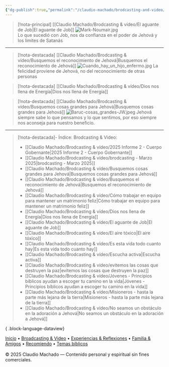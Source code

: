 ```yaml
---
{"dg-publish":true,"permalink":"/claudio-machado/brodcasting-and-video/brodcasting-and-video/","title":"Brodcasting & Video","tags":["brodcasting"]}
---
```



> [!nota-principal] [[Claudio Machado/Brodcasting & vídeo/El aguante de Job\|El aguante de Job]] 
> ![Mark-Noumair.jpg](/img/user/03%20-%20Jard%C3%ADn%20digital/03%20-%2004%20-%20Imagen/AC%20im%C3%A1genes%20subidas/Mark-Noumair.jpg)  
>  Lo que sucedió con Job, nos da confianza en el poder de Jehová y los límites de Satanás 


---

>[!nota-destacada] [[Claudio Machado/Brodcasting & vídeo/Busquemos el reconocimiento de Jehová\|Busquemos el reconocimiento de Jehová]]
>![Cuando_hay_un_hijo_enfermo.jpg](/img/user/07%20-%20Personal/Im%C3%A1genes/Cuando_hay_un_hijo_enfermo.jpg)
>La felicidad proviene de Jehová, no del reconocimiento de otras personas 

>[!nota-destacada] [[Claudio Machado/Brodcasting & vídeo/Dios nos llena de Energía\|Dios nos llena de Energía]]

>[!nota-destacada] [[Claudio Machado/Brodcasting & vídeo/Busquemos cosas grandes para Jehová\|Busquemos cosas grandes para Jehová]]
>![Baruc-cosas_grandes-JW.jpeg](/img/user/07%20-%20Personal/Im%C3%A1genes/Baruc-cosas_grandes-JW.jpeg)
> Jehová siempre sabe lo que pensamos y lo que sentimos, por eso siempre nos aconseja para nuestro beneficio.

---
>[!nota-destacada]- Índice: Brodcasting & Video:
> - [[Claudio Machado/Brodcasting & vídeo/2025 Informe 2 - Cuerpo Gobernante\|2025 Informe 2 - Cuerpo Gobernante]]
> - [[Claudio Machado/Brodcasting & vídeo/brodcasting - Marzo 2025\|brodcasting - Marzo 2025]]
> - [[Claudio Machado/Brodcasting & vídeo/Busquemos cosas grandes para Jehová\|Busquemos cosas grandes para Jehová]]
> - [[Claudio Machado/Brodcasting & vídeo/Busquemos el reconocimiento de Jehová\|Busquemos el reconocimiento de Jehová]]
> - [[Claudio Machado/Brodcasting & vídeo/Cómo trabajar en equipo para mantener un matrimonio feliz\|Cómo trabajar en equipo para mantener un matrimonio feliz]]
> - [[Claudio Machado/Brodcasting & vídeo/Dios nos llena de Energía\|Dios nos llena de Energía]]
> - [[Claudio Machado/Brodcasting & vídeo/El aguante de Job\|El aguante de Job]]
> - [[Claudio Machado/Brodcasting & vídeo/El aire tóxico\|El aire tóxico]]
> - [[Claudio Machado/Brodcasting & vídeo/Es esta vida todo cuanto hay\|Es esta vida todo cuanto hay]]
> - [[Claudio Machado/Brodcasting & vídeo/Escucha activa\|Escucha activa]]
> - [[Claudio Machado/Brodcasting & vídeo/evitemos las cosas que destruyen la paz\|evitemos las cosas que destruyen la paz]]
> - [[Claudio Machado/Brodcasting & vídeo/Jóvenes - Principios bíblicos ayudan a escoger tu camino en la vida\|Jóvenes - Principios bíblicos ayudan a escoger tu camino en la vida]]
> - [[Claudio Machado/Brodcasting & vídeo/Misioneros - hasta la parte más lejana de la tierra\|Misioneros - hasta la parte más lejana de la tierra]]
> - [[Claudio Machado/Brodcasting & vídeo/No seamos un obstáculo en la adoración a Jehová\|No seamos un obstáculo en la adoración a Jehová]]
> 
{ .block-language-dataview}

<div class="pie-simple">
  <a href="https://mis-apuntes-psi.vercel.app/">Inicio</a> •
  <a href="https://mis-apuntes-psi.vercel.app/claudio-machado/brodcasting-and-videos/principial-brodcasting-and-video/">Broadcasting & Video</a> •
  <a href="https://mis-apuntes-psi.vercel.app/claudio-machado/experiencias-and-reflexiones/experiencias-and-reflexiones/">Experiencias & Reflexiones</a> •
  <a href="https://mis-apuntes-psi.vercel.app/claudio-machado/familia-and-amigos/familia-and-amigos/">Familia & Amigos</a> •
  <a href="https://mis-apuntes-psi.vercel.app/claudio-machado/recomendaciones/recomiendo/">Recomiendo</a> •
  <a href="https://mis-apuntes-psi.vercel.app/claudio-machado/temas-biblicos/temas-biblicos/">Temas bíblicos</a>
  <br><br>
  <span class="legal">© 2025 Claudio Machado — Contenido personal y espiritual sin fines comerciales.</span>
</div>